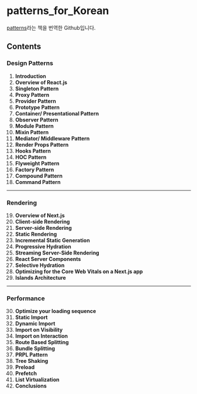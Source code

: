 # patterns_for_Korean

[patterns](https://www.patterns.dev/)라는 책을 번역한 Github입니다. 

## Contents

### Design Patterns

1. **Introduction**
2. **Overview of React.js**
3. **Singleton Pattern**
4. **Proxy Pattern**
5. **Provider Pattern**
6. **Prototype Pattern**
7. **Container/ Presentational Pattern**
8. **Observer Pattern**
9. **Module Pattern**
10. **Mixin Pattern**
11. **Mediator/ Middleware Pattern**
12. **Render Props Pattern**
13. **Hooks Pattern**
14. **HOC Pattern**
15. **Flyweight Pattern**
16. **Factory Pattern**
17. **Compound Pattern**
18. **Command Pattern**

---
### Rendering
19. **Overview of Next.js**
20. **Client-side Rendering**
21. **Server-side Rendering**
22. **Static Rendering**
23. **Incremental Static Generation**
24. **Progressive Hydration**
25. **Streaming Server-Side Rendering**
26. **React Server Components**
27. **Selective Hydration**
28. **Optimizing for the Core Web Vitals on a Next.js app**
29. **Islands Architecture**

---
### Performance
30. **Optimize your loading sequence**
31. **Static Import**
32. **Dynamic Import**
33. **Import on Visibility**
34. **Import on Interaction**
35. **Route Based Splitting**
36. **Bundle Splitting**
37. **PRPL Pattern**
38. **Tree Shaking**
39. **Preload**
40. **Prefetch**
41. **List Virtualization**
42. **Conclusions**
